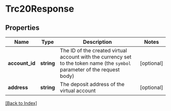 # Trc20Response

## Properties

Name | Type | Description | Notes
------------ | ------------- | ------------- | -------------
**account_id** | **string** | The ID of the created virtual account with the currency set to the token name (the <code>symbol</code> parameter of the request body) | [optional]
**address** | **string** | The deposit address of the virtual account | [optional]

[[Back to Index]](../index.md)

